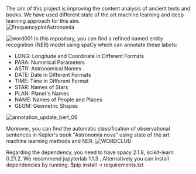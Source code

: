 
The aim of this project is improving the content analysis of ancient texts and books. We have used different state of the art machine learning and deep learning approach for this aim.  
![FrequencyplotAstronomia](https://user-images.githubusercontent.com/43270094/66916874-0c97f780-efd1-11e9-8d8f-0ddb1b230ff4.png)

![word001](https://user-images.githubusercontent.com/43270094/66849589-fb48df80-ef2b-11e9-8b1f-c4d46225020f.png)
In this repository, you can find a refined named entity recognition (NER) model using spaCy which can annotate these labels:
<ul>
<li>LONG: Longitude and Coordinate in Different Formats</li> 
<li>PARA: Numerical Parameters</li> 
<li>ASTR: Astronomical Names</li> 
<li>DATE: Date in Different Formats </li>
<li>TIME: Time in Different Format </li>
<li>STAR: Names of Stars </li>
<li>PLAN: Planet's Names </li>
<li>NAME: Names of People and Places </li>
 <li>GEOM: Geometric Shapes </li>
</ul>
 
![annotation_update_bert_06](https://user-images.githubusercontent.com/43270094/66849737-4236d500-ef2c-11e9-93bd-9054ec6f95c2.JPG)


Moreover, you can find the automatic classification of observational sentences in Kepler's book "Astronomia nova" using state of the art machine learning methods and NER.
![WORDCLUD](https://user-images.githubusercontent.com/43270094/65960891-4d591380-e40a-11e9-8fce-331950f18abe.jpg)


Regarding the dependency, you need to have spacy 2.1.8, scikit-learn 0.21.2. We recommend jupyterlab  1.1.3 . Alternatively you can install 
dependencies by running:
$pip install -r requirements.txt

